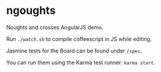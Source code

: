 ngoughts
========

Noughts and crosses AngularJS demo.

Run `./watch.sh` to compile coffeescript in JS while editing.

Jasmine tests for the Board can be found under `/spec`.

You can run them using the Karma test runner: `karma start`.
